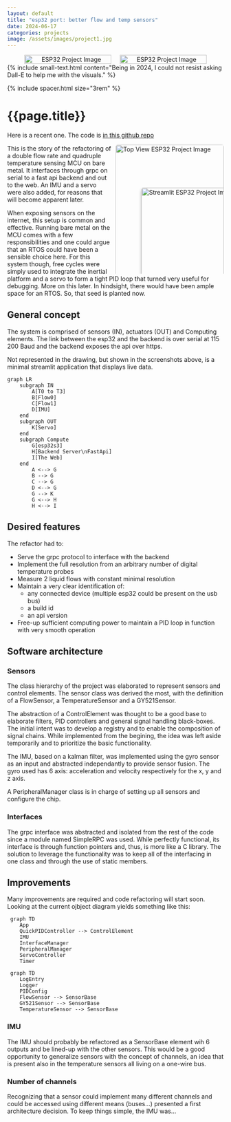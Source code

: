 ```yaml
---
layout: default
title: "esp32 port: better flow and temp sensors"
date: 2024-06-17
categories: projects
image: /assets/images/project1.jpg
---
```


<div style="display: flex; justify-content: center; gap: 20px; flex-wrap: wrap;">
  <div style="flex: 1; text-align: center; max-width: 40%;">
    <img src="{{ '/assets/images/project1-dalle.webp' | relative_url }}" 
         alt="ESP32 Project Image" style="width: 100%; height: auto;">
  </div>
  <div style="flex: 1; text-align: center; max-width: 40%;">
    <img src="{{ '/assets/images/project1b.webp' | relative_url }}" 
         alt="ESP32 Project Image" style="width: 100%; height: auto;">
  </div>
</div>
{% include small-text.html content="Being in 2024, I could not resist
asking Dall-E to help me with the visuals." %}

{% include spacer.html size="3rem" %}

# {{page.title}}

Here is a recent one. The code is [in this github repo](https://github.com/fperron-kt88/fx-grpc-auto-detect)

<div class="image-stack-wrapper">
  <div class="diagonal-stack">
    <img 
      src="{{ '/assets/images/top_view.png' | relative_url }}" 
      alt="Top View ESP32 Project Image" 
      class="stacked-image diagonal-top" 
      onclick="openImage('{{ '/assets/images/top_view.png' | relative_url }}')">
    <img 
      src="{{ '/assets/images/streamlit_vue.png' | relative_url }}" 
      alt="Streamlit ESP32 Project Image" 
      class="stacked-image diagonal-bottom" 
      onclick="openImage('{{ '/assets/images/streamlit_vue.png' | relative_url }}')">
  </div>
</div>

<script>
  function openImage(url) {
    const imageWindow = window.open();
    imageWindow.document.write(
      `<img src="${url}" style="width: 100%; height: auto; display: block; margin: 0 auto;">`
    );
    imageWindow.document.title = "Image Viewer";
  }
</script>

<style>
.stacked-image {
  width: 100%;
  height: auto;
  border-radius: 5px;
  box-shadow: 0px 4px 6px rgba(0, 0, 0, 0.3);
  cursor: pointer;
  transition:
    transform 0.2s ease-in-out,
    z-index 0.2s ease-in-out;
  position: absolute;
}

.diagonal-stack {
  position: relative;
  width: 100%;
  height: 400px; /* Ensure this accommodates the combined height of stacked images */
}

.diagonal-top {
  top: 0px;
  left: 0px; /* Slight horizontal offset */
  z-index: 2;
}

.diagonal-bottom {
  top: 100px; /* Vertical offset for diagonal stacking */
  left: 60px; /* Adjust as needed for horizontal overlap */
  z-index: 1;
}

.stacked-image:hover {
  transform: scale(1.05); /* Slight zoom on hover */
  z-index: 3; /* Ensure the hovered image is fully on top */
}

.image-stack-wrapper {
  float: right;
  width: 50%; /* Adjust based on available space */
  margin-left: 10px;
  shape-outside: polygon(0% 0%, 100% 0%, 100% 100%, 0% 100%);
  clip-path: polygon(0% 0%, 100% 0%, 100% 100%, 0% 100%);
  height: 300px; /* Matches the `.diagonal-stack` height */
}
</style>

This is the story of the refactoring of a double flow rate and quadruple
temperature sensing MCU on bare metal. It interfaces through grpc on
serial to a fast api backend and out to the web. An IMU and a servo were
also added, for reasons that will become apparent later.

When exposing sensors on the internet, this setup is common and effective.
Running bare metal on the MCU comes with a few responsibilities and
one could argue that an RTOS could have been a sensible choice here.
For this system though, free cycles were simply used to integrate the
inertial platform and a servo to form a tight PID loop that turned very
useful for debugging. More on this later. In hindsight, there would have
been ample space for an RTOS. So, that seed is planted now.

## General concept

The system is comprised of sensors (IN), actuators (OUT) and Computing
elements. The link between the esp32 and the backend is over serial at
115 200 Baud and the backend exposes the api over https.

Not represented in the drawing, but shown in the screenshots above, is
a minimal streamlit application that displays live data.

```mermaid
graph LR
    subgraph IN
        A[T0 to T3] 
        B[Flow0]
        C[Flow1]
        D[IMU]
    end
    subgraph OUT
        K[Servo] 
    end
    subgraph Compute
        G[esp32s3]
        H[Backend Server\nFastApi]
        I[The Web] 
    end
        A <--> G
        B --> G
        C --> G
        D <--> G
        G --> K 
        G <--> H
        H <--> I
```

## Desired features

The refactor had to:

- Serve the grpc protocol to interface with the backend
- Implement the full resolution from an arbitrary number of digital temperature probes
- Measure 2 liquid flows with constant minimal resolution
- Maintain a very clear identification of:
    - any connected device (multiple esp32 could be present on the usb bus)
    - a build id
    - an api version
- Free-up sufficient computing power to maintain a PID loop in function with very smooth operation

## Software architecture

### Sensors

The class hierarchy of the project was elaborated to represent sensors
and control elements. The sensor class was derived the most, with the
definition of a FlowSensor, a TemperatureSensor and a GY521Sensor.

The abstraction of a ControlElement was thought to be a good base
to elaborate filters, PID controllers and general signal handling
black-boxes. The initial intent was to develop a registry and to enable
the composition of signal chains. While implemented from the begining, the
idea was left aside temporarily and to prioritize the basic functionality.

The IMU, based on a kalman filter, was implemented using the gyro sensor
as an input and abstracted independantly to provide sensor fusion. The
gyro used has 6 axis: acceleration and velocity respectively for the x,
y and z axis. 

A PeripheralManager class is in charge of setting up all sensors and
configure the chip.

### Interfaces

The grpc interface was abstracted and isolated from the rest of the code
since a module named SimpleRPC was used. While perfectly functional,
its interface is through function pointers and, thus, is more like a C
library. The solution to leverage the functionality was to keep all of
the interfacing in one class and through the use of static members.

## Improvements

Many improvements are required and code refactoring will start
soon. Looking at the current ojbject diagram yields something like this:

```mermaid
 graph TD
    App
    QuickPIDController --> ControlElement
    IMU
    InterfaceManager
    PeripheralManager
    ServoController
    Timer 
```
```mermaid
 graph TD
    LogEntry
    Logger
    PIDConfig
    FlowSensor --> SensorBase
    GY521Sensor --> SensorBase
    TemperatureSensor --> SensorBase
```

### IMU

The IMU  should probably be refactored as a SensorBase element wih 6
outputs and be lined-up with the other sensors. This would be a good
opportunity to generalize sensors with the concept of channels, an
idea that is present also in the temperature sensors all living on a
one-wire bus.

### Number of channels

Recognizing that a sensor could implement many different channels and
could be accessed using different means (buses...) presented a first
architecture decision. To keep things simple, the IMU was... 

<!--
or different algorithm
(triggered with polling, interrupt driven, simple polling). So the
Sensor should be about a physical property being measured, a channel
should be a time series or a value measured on a sensor and the whole
concept should enable to be exposed as a data source regardless of the
connection access method.



So, it became quite clear that the design required a fair amount od
tiddying-up.



So here is the rebirth of a project that exposes sensors and actuators
on the net while properly 



keeping track of devices and versions. Think


Bonus points: I got to revisit C++ strategies that I did not have to
implement in the recent past, so this came as a wonderful refresher.

## The goal

The timeframe for this one was very limited. This refactoring project
was running in parallel with the design of an FPGA interface to an hdmi
display project. Almost as if it was a mule or a testbed.

So the goal remained simple: re-implement an access mechanism to 2 flow
sensors and 4 one-wire temperature sensors, while maintaining a proper
communication channel with a backend interface and live data updates to
an FPGA driven display.

So, in essence, this projet became a shim layer between a backend in
python/fastapi and firmware in a FPGA.
-->
